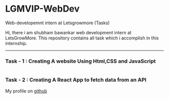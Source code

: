 # LGMVIP-WebDev
Web-developemnt intern at  Letsgrowmore (Tasks)
<p>
Hi, there i am  shubham bawankar web development intern at LetsGrowMore.
This repository  contains all  task  which  i accomplish in this internship.
</p>
<hr/>
<h3>Task - 1 : Creating  A website Using Html,CSS and JavaScript</h3> 
<img src="" />

<h3>Task - 2 : Creating A React App to fetch data from an API </h3> 
My profile on <a href="https://github.com/Shubham56-droid">github</a>
